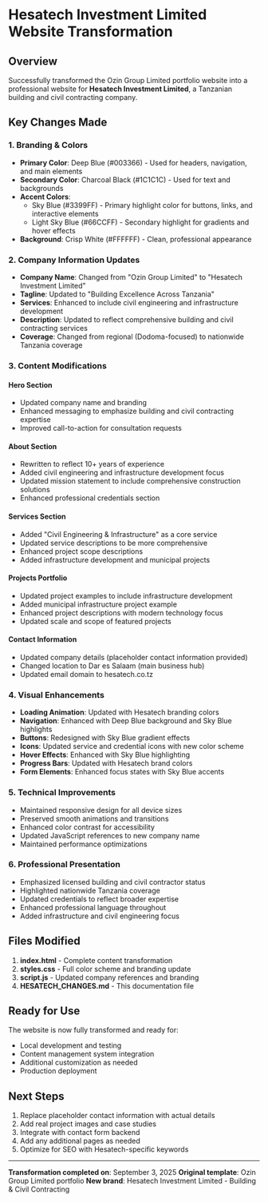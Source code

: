 # Hesatech Investment Limited Website Transformation

## Overview
Successfully transformed the Ozin Group Limited portfolio website into a professional website for **Hesatech Investment Limited**, a Tanzanian building and civil contracting company.

## Key Changes Made

### 1. Branding & Colors
- **Primary Color**: Deep Blue (#003366) - Used for headers, navigation, and main elements
- **Secondary Color**: Charcoal Black (#1C1C1C) - Used for text and backgrounds
- **Accent Colors**: 
  - Sky Blue (#3399FF) - Primary highlight color for buttons, links, and interactive elements
  - Light Sky Blue (#66CCFF) - Secondary highlight for gradients and hover effects
- **Background**: Crisp White (#FFFFFF) - Clean, professional appearance

### 2. Company Information Updates
- **Company Name**: Changed from "Ozin Group Limited" to "Hesatech Investment Limited"
- **Tagline**: Updated to "Building Excellence Across Tanzania"
- **Services**: Enhanced to include civil engineering and infrastructure development
- **Description**: Updated to reflect comprehensive building and civil contracting services
- **Coverage**: Changed from regional (Dodoma-focused) to nationwide Tanzania coverage

### 3. Content Modifications

#### Hero Section
- Updated company name and branding
- Enhanced messaging to emphasize building and civil contracting expertise
- Improved call-to-action for consultation requests

#### About Section
- Rewritten to reflect 10+ years of experience
- Added civil engineering and infrastructure development focus
- Updated mission statement to include comprehensive construction solutions
- Enhanced professional credentials section

#### Services Section
- Added "Civil Engineering & Infrastructure" as a core service
- Updated service descriptions to be more comprehensive
- Enhanced project scope descriptions
- Added infrastructure development and municipal projects

#### Projects Portfolio
- Updated project examples to include infrastructure development
- Added municipal infrastructure project example
- Enhanced project descriptions with modern technology focus
- Updated scale and scope of featured projects

#### Contact Information
- Updated company details (placeholder contact information provided)
- Changed location to Dar es Salaam (main business hub)
- Updated email domain to hesatech.co.tz

### 4. Visual Enhancements
- **Loading Animation**: Updated with Hesatech branding colors
- **Navigation**: Enhanced with Deep Blue background and Sky Blue highlights
- **Buttons**: Redesigned with Sky Blue gradient effects
- **Icons**: Updated service and credential icons with new color scheme
- **Hover Effects**: Enhanced with Sky Blue highlighting
- **Progress Bars**: Updated with Hesatech brand colors
- **Form Elements**: Enhanced focus states with Sky Blue accents

### 5. Technical Improvements
- Maintained responsive design for all device sizes
- Preserved smooth animations and transitions
- Enhanced color contrast for accessibility
- Updated JavaScript references to new company name
- Maintained performance optimizations

### 6. Professional Presentation
- Emphasized licensed building and civil contractor status
- Highlighted nationwide Tanzania coverage
- Updated credentials to reflect broader expertise
- Enhanced professional language throughout
- Added infrastructure and civil engineering focus

## Files Modified
1. **index.html** - Complete content transformation
2. **styles.css** - Full color scheme and branding update
3. **script.js** - Updated company references and branding
4. **HESATECH_CHANGES.md** - This documentation file

## Ready for Use
The website is now fully transformed and ready for:
- Local development and testing
- Content management system integration
- Additional customization as needed
- Production deployment

## Next Steps
1. Replace placeholder contact information with actual details
2. Add real project images and case studies
3. Integrate with contact form backend
4. Add any additional pages as needed
5. Optimize for SEO with Hesatech-specific keywords

---
**Transformation completed on**: September 3, 2025
**Original template**: Ozin Group Limited portfolio
**New brand**: Hesatech Investment Limited - Building & Civil Contracting
